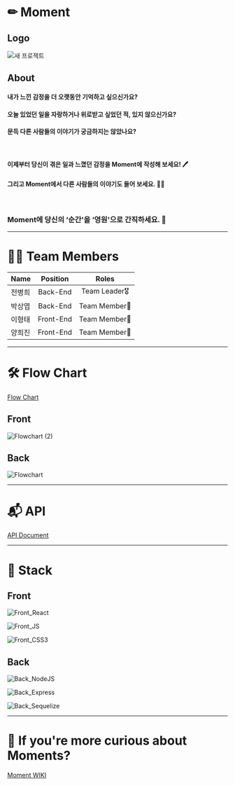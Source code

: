 # ✏ Moment

## Logo

![새 프로젝트](https://user-images.githubusercontent.com/79839230/131764676-0840134f-0625-4546-bdc2-537d26c25dc8.jpg)

## About

#### 내가 느낀 감정을 더 오랫동안 기억하고 싶으신가요?

#### 오늘 있었던 일을 자랑하거나 위로받고 싶었던 적, 있지 않으신가요?

#### 문득 다른 사람들의 이야기가 궁금하지는 않았나요?

<br />

#### 이제부터 당신이 겪은 일과 느꼈던 감정을 Moment에 작성해 보세요! 🖊

#### 그리고 Moment에서 다른 사람들의 이야기도 들어 보세요. 👂🏻

<br />

### Moment에 당신의 ‘순간'을 ‘영원'으로 간직하세요. 📖

***

# 🙌🏻 Team Members

| Name     | Position | Roles     |
| :---        |    :----:   |          :---: |
| 전병희   | Back-End       | Team Leader🎖   |
| 박상엽   | Back-End       | Team Member🏅   |
| 이형태   | Front-End      | Team Member🏅   |
| 양희진   | Front-End      | Team Member🏅   |

***

# 🛠 Flow Chart

[Flow Chart](https://github.com/codestates/Moment/wiki/Flow-Chart)

## Front

![Flowchart (2)](https://user-images.githubusercontent.com/79839230/131773715-b1d9d297-8fea-4f4f-a34f-3abc777e0bbf.jpg)

## Back

![Flowchart](https://user-images.githubusercontent.com/79839230/131772731-460e4e53-208e-4a3d-9c25-4000b13b3240.jpg)

***

# 📬 API

[API Document](https://github.com/codestates/Moment/wiki/API-Document)

***

# 🎯 Stack

## Front

![Front_React](https://img.shields.io/badge/FRONT-REACT-blue?style=for-the-badge&logo=react)

![Front_JS](https://img.shields.io/badge/FRONT-JAVASCRIPT-yellow?style=for-the-badge&logo=javascript)

![Front_CSS3](https://img.shields.io/badge/FRONT-CSS3-pink?style=for-the-badge&logo=CSS3)

## Back

![Back_NodeJS](https://img.shields.io/badge/BACK-NODE.JS-green?style=for-the-badge&logo=node.js)

![Back_Express](https://img.shields.io/badge/BACK-EXPRESS-white?style=for-the-badge&logo=express)

![Back_Sequelize](https://img.shields.io/badge/BACK-Sequelize-skyblue?style=for-the-badge&logo=Sequelize)

***

# 💜 If you're more curious about Moments?

[Moment WIKI](https://github.com/codestates/Moment/wiki)

